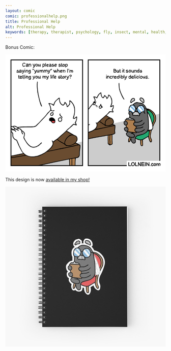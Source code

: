 ```yaml
---
layout: comic
comic: professionalhelp.png
title: Professional Help
alt: Professional Help
keywords: [therapy, therapist, psychology, fly, insect, mental, health, depression, help, session, nice]
---
```


Bonus Comic:

![Professional Help Bonus](/images/professionalhelp_bonus.png)

This design is now [available in my shop!](https://www.redbubble.com/shop/Lolnein)


 


[![Dr. Fly Notebook](/images/drfly_notebook.jpg)](https://www.redbubble.com/shop/Lolnein)